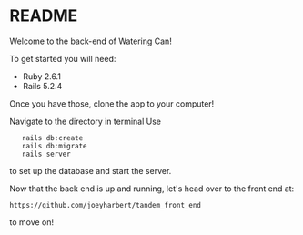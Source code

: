 # README

Welcome to the back-end of Watering Can!

To get started you will need:

* Ruby 2.6.1
* Rails 5.2.4

Once you have those, clone the app to your computer!

Navigate to the directory in terminal
Use
```
   rails db:create
   rails db:migrate
   rails server
```
to set up the database and start the server.

Now that the back end is up and running, let's head over to the front end at:

```https://github.com/joeyharbert/tandem_front_end```

to move on!